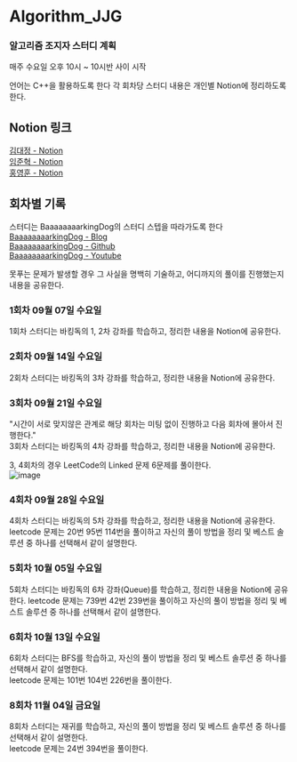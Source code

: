 # Algorithm_JJG

### 알고리즘 조지자 스터디 계획  

매주 수요일 오후 10시 ~ 10시반 사이 시작  

언어는 C++을 활용하도록 한다
각 회차당 스터디 내용은 개인별 Notion에 정리하도록 한다.


## Notion 링크
[김대정 - Notion](https://www.notion.so/v4chelsea/BaaaaaaaaaaaaarkingDog-C-1-fffc5fee96344ffa99ae8d7278616882)  
[임준혁 - Notion](https://positive-seagull-77b.notion.site/23942d7b738144f9a9960edda7f9dd86)  
[홍영훈 - Notion](https://acoustic-basin-638.notion.site/Algorithm-study-bd95532a107f4def962a80b6ba66d724)  

## 회차별 기록  
스터디는 BaaaaaaaarkingDog의 스터디 스텝을 따라가도록 한다  
[BaaaaaaaarkingDog - Blog](https://blog.encrypted.gg/)  
[BaaaaaaaarkingDog - Github](https://github.com/encrypted-def/basic-algo-lecture)  
[BaaaaaaaarkingDog - Youtube](https://www.youtube.com/watch?v=LcOIobH7ues&list=PLtqbFd2VIQv4O6D6l9HcD732hdrnYb6CY)  

못푸는 문제가 발생할 경우 그 사실을 명백히 기술하고, 어디까지의 풀이를 진행했는지 내용을 공유한다.  

### 1회차 09월 07일 수요일  
1회차 스터디는 바킹독의 1, 2차 강좌를 학습하고, 정리한 내용을 Notion에 공유한다.  

### 2회차 09월 14일 수요일  
2회차 스터디는 바킹독의 3차 강좌를 학습하고, 정리한 내용을 Notion에 공유한다.  

### 3회차 09월 21일 수요일  
"시간이 서로 맞지않은 관계로 해당 회차는 미팅 없이 진행하고 다음 회차에 몰아서 진행한다."  
3회차 스터디는 바킹독의 4차 강좌를 학습하고, 정리한 내용을 Notion에 공유한다.  

3, 4회차의 경우 LeetCode의 Linked 문제 6문제를 풀이한다.  
![image](https://user-images.githubusercontent.com/56423426/190188274-5da04172-9250-47b9-8de1-854d6e1022ac.png)

### 4회차 09월 28일 수요일  
4회차 스터디는 바킹독의 5차 강좌를 학습하고, 정리한 내용을 Notion에 공유한다.
leetcode 문제는 20번 95번 114번을 풀이하고 자신의 풀이 방법을 정리 및 베스트 솔루션 중 하나를 선택해서 같이 설명한다.

### 5회차 10월 05일 수요일  
5회차 스터디는 바킹독의 6차 강좌(Queue)를 학습하고, 정리한 내용을 Notion에 공유한다.
leetcode 문제는 739번 42번 239번을 풀이하고 자신의 풀이 방법을 정리 및 베스트 솔루션 중 하나를 선택해서 같이 설명한다.  

### 6회차 10월 13일 수요일  
6회차 스터디는 BFS를 학습하고, 자신의 풀이 방법을 정리 및 베스트 솔루션 중 하나를 선택해서 같이 설명한다.   
leetcode 문제는 101번 104번 226번을 풀이한다.  

### 8회차 11월 04일 금요일
8회차 스터디는 재귀를 학습하고, 자신의 풀이 방법을 정리 및 베스트 솔루션 중 하나를 선택해서 같이 설명한다.   
leetcode 문제는 24번 394번을 풀이한다.  
